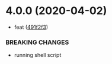 # 4.0.0 (2020-04-02)


* feat ([491f2f3](https://github.com/adityaSharma369/demo-go-for-action/commit/491f2f3281c563f2ae8947d03b1d399d24e18ed0))


### BREAKING CHANGES

* running shell script



